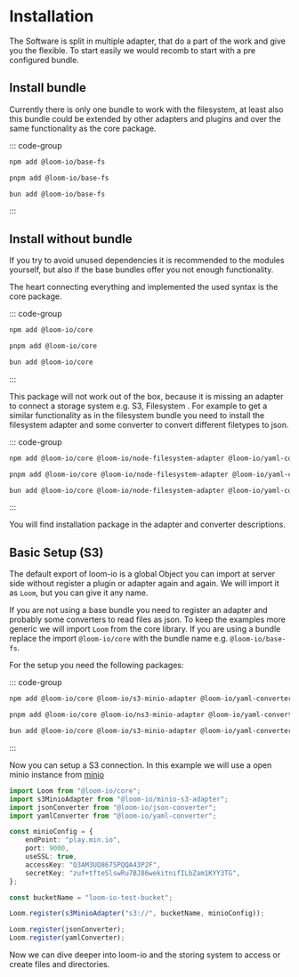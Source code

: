 # Installation

The Software is split in multiple adapter, that do a part of the work and give you the flexible. To start easily we would recomb to start with a pre configured bundle.

## Install bundle

Currently there is only one bundle to work with the filesystem, at least also this bundle could be extended by other adapters and plugins and over the same functionality as the core package.

::: code-group

```sh [npm]
npm add @loom-io/base-fs
```

```sh [pnpm]
pnpm add @loom-io/base-fs
```

```sh [bun]
bun add @loom-io/base-fs
```

:::

## Install without bundle

If you try to avoid unused dependencies it is recommended to the modules yourself, but also if the base bundles offer you not enough functionality.

The heart connecting everything and implemented the used syntax is the core package.

::: code-group

```sh [npm]
npm add @loom-io/core
```

```sh [pnpm]
pnpm add @loom-io/core
```

```sh [bun]
bun add @loom-io/core
```

:::

This package will not work out of the box, because it is missing an adapter to connect a storage system e.g. S3, Filesystem . For example to get a similar functionality as in the filesystem bundle you need to install the filesystem adapter and some converter to convert different filetypes to json.

::: code-group

```sh [npm]
npm add @loom-io/core @loom-io/node-filesystem-adapter @loom-io/yaml-converter @loom-io/json-converter
```

```sh [pnpm]
pnpm add @loom-io/core @loom-io/node-filesystem-adapter @loom-io/yaml-converter @loom-io/json-converter
```

```sh [bun]
bun add @loom-io/core @loom-io/node-filesystem-adapter @loom-io/yaml-converter @loom-io/json-converter
```

:::

You will find installation package in the adapter and converter descriptions.

## Basic Setup (S3)

The default export of loom-io is a global Object you can import at server side without register a plugin or adapter again and again. We will import it as `Loom`, but you can give it any name.

If you are not using a base bundle you need to register an adapter and probably some converters to read files as json.
To keep the examples more generic we will import `Loom` from the core library. If you are using a bundle replace the import `@loom-io/core` with the bundle name e.g. `@loom-io/base-fs`.

For the setup you need the following packages:

::: code-group

```sh [npm]
npm add @loom-io/core @loom-io/s3-minio-adapter @loom-io/yaml-converter @loom-io/json-converter
```

```sh [pnpm]
pnpm add @loom-io/core @loom-io/ns3-minio-adapter @loom-io/yaml-converter @loom-io/json-converter
```

```sh [bun]
bun add @loom-io/core @loom-io/s3-minio-adapter @loom-io/yaml-converter @loom-io/json-converter
```

:::

Now you can setup a S3 connection. In this example we will use a open minio instance from [minio](https://min.io/)

```ts
import Loom from "@loom-io/core";
import s3MinioAdapter from "@loom-io/minio-s3-adapter";
import jsonConverter from "@loom-io/json-converter";
import yamlConverter from "@loom-io/yaml-converter";

const minioConfig = {
	endPoint: "play.min.io",
	port: 9000,
	useSSL: true,
	accessKey: "Q3AM3UQ867SPQQA43P2F",
	secretKey: "zuf+tfteSlswRu7BJ86wekitnifILbZam1KYY3TG",
};

const bucketName = "loom-io-test-bucket";

Loom.register(s3MinioAdapter("s3://", bucketName, minioConfig));

Loom.register(jsonConverter);
Loom.register(yamlConverter);
```

Now we can dive deeper into loom-io and the storing system to access or create files and directories.

